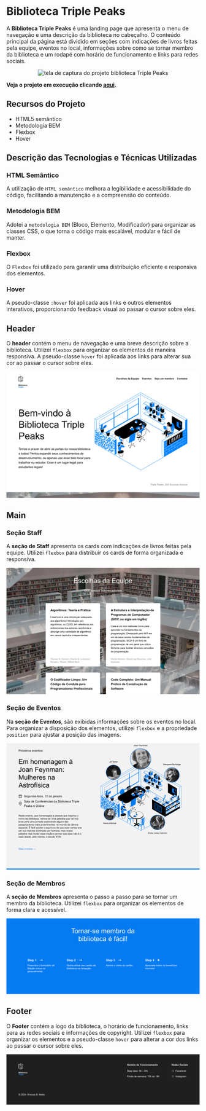 # Biblioteca Triple Peaks

A **Biblioteca Triple Peaks** é uma landing page que apresenta o menu de navegação e uma descrição da biblioteca no cabeçalho. O conteúdo principal da página está dividido em seções com indicações de livros feitas pela equipe, eventos no local, informações sobre como se tornar membro da biblioteca e um rodapé com horário de funcionamento e links para redes sociais.

<p align="center"><img src="./images/screenshot-page.png" alt="tela de captura do projeto biblioteca Triple Peaks" width="25%"></p>

**Veja o projeto em execução clicando [aqui](https://vinimello90.github.io/web_project_library/).**

## Recursos do Projeto

- HTML5 semântico
- Metodologia BEM
- Flexbox
- Hover

## Descrição das Tecnologias e Técnicas Utilizadas

### HTML Semântico

A utilização de `HTML semântico` melhora a legibilidade e acessibilidade do código, facilitando a manutenção e a compreensão do conteúdo.

### Metodologia BEM

Adotei a `metodologia BEM` (Bloco, Elemento, Modificador) para organizar as classes CSS, o que torna o código mais escalável, modular e fácil de manter.

### Flexbox

O `Flexbox` foi utilizado para garantir uma distribuição eficiente e responsiva dos elementos.

### Hover

A pseudo-classe `:hover` foi aplicada aos links e outros elementos interativos, proporcionando feedback visual ao passar o cursor sobre eles.

## Header

O **header** contém o menu de navegação e uma breve descrição sobre a biblioteca. Utilizei `flexbox` para organizar os elementos de maneira responsiva. A pseudo-classe `hover` foi aplicada aos links para alterar sua cor ao passar o cursor sobre eles.

<img src="./images/screenshot_header.png" alt="imagem do header">

## Main

### Seção Staff

A **seção de Staff** apresenta os cards com indicações de livros feitas pela equipe. Utilizei `flexbox` para distribuir os cards de forma organizada e responsiva.

<img src="./images/screenshot_staff.png" alt="imagem da seção de Staff">

### Seção de Eventos

Na **seção de Eventos**, são exibidas informações sobre os eventos no local. Para organizar a disposição dos elementos, utilizei `flexbox` e a propriedade `position` para ajustar a posição das imagens.

<img src="./images/screenshot_events.png" alt="imagem da seção de Eventos">

### Seção de Membros

A **seção de Membros** apresenta o passo a passo para se tornar um membro da biblioteca. Utilizei `flexbox` para organizar os elementos de forma clara e acessível.

<img src="./images/screenshot_membership.png" alt="imagem da seção de membros">

## Footer

O **Footer** contém a logo da biblioteca, o horário de funcionamento, links para as redes sociais e informações de copyright. Utilizei `flexbox` para organizar os elementos e a pseudo-classe `hover` para alterar a cor dos links ao passar o cursor sobre eles.

<img src="./images/screenshot_footer.png" alt="imagem do footer">
